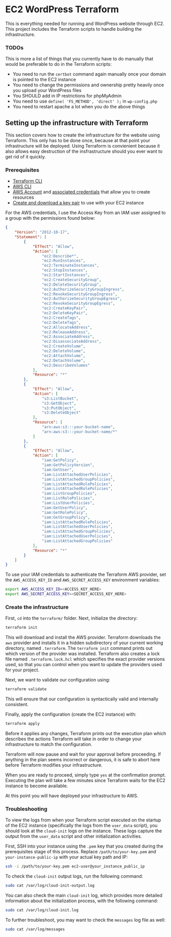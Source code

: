 # EC2 WordPress Terraform 

This is everything needed for running and WordPress website through EC2. This project includes the Terraform scripts to handle building the infrastructure.

### TODOs

This is more a list of things that you currently have to do manually that would be preferable to do in the Terraform scripts:

- You need to run the `certbot` command again manually once your domain is pointed to the EC2 instance
- You need to change the permissions and ownership pretty heavily once you upload your WordPress files
- You SHOULD add in IP restrictions for phpMyAdmin
- You need to use `define( 'FS_METHOD', 'direct' );` in `wp-config.php`
- You need to restart apache a lot when you do the above things

## Setting up the infrastructure with Terraform

This section covers how to create the infrastructure for the website using Terraform. This only has to be done once, because at that point your infrastructure will be deployed. Using Terraform is convienient because it also allows easy destruction of the insfrastructure should you ever want to get rid of it quickly.

### Prerequisites

- [Terraform CLI](https://developer.hashicorp.com/terraform/tutorials/aws-get-started/install-cli)
- [AWS CLI](https://docs.aws.amazon.com/cli/latest/userguide/getting-started-install.html)
- [AWS Account](https://aws.amazon.com/free) and [associated credentials](https://docs.aws.amazon.com/general/latest/gr/aws-sec-cred-types.html) that allow you to create resources
- [Create and download a key pair](https://docs.aws.amazon.com/AWSEC2/latest/UserGuide/create-key-pairs.html) to use with your EC2 instance

For the AWS credentials, I use the Access Key from an IAM user assigned to a group with the permissions found below:

```json
{
    "Version": "2012-10-17",
    "Statement": [
        {
            "Effect": "Allow",
            "Action": [
                "ec2:Describe*",
                "ec2:RunInstances",
                "ec2:TerminateInstances",
                "ec2:StopInstances",
                "ec2:StartInstances",
                "ec2:CreateSecurityGroup",
                "ec2:DeleteSecurityGroup",
                "ec2:AuthorizeSecurityGroupIngress",
                "ec2:RevokeSecurityGroupIngress",
                "ec2:AuthorizeSecurityGroupEgress",
                "ec2:RevokeSecurityGroupEgress",
                "ec2:CreateKeyPair",
                "ec2:DeleteKeyPair",
                "ec2:CreateTags",
                "ec2:DeleteTags",
                "ec2:AllocateAddress",
                "ec2:ReleaseAddress",
                "ec2:AssociateAddress",
                "ec2:DisassociateAddress",
                "ec2:CreateVolume",
                "ec2:DeleteVolume",
                "ec2:AttachVolume",
                "ec2:DetachVolume",
                "ec2:DescribeVolumes"
            ],
            "Resource": "*"
        },
        {
            "Effect": "Allow",
            "Action": [
                "s3:ListBucket",
                "s3:GetObject",
                "s3:PutObject",
                "s3:DeleteObject"
            ],
            "Resource": [
                "arn:aws:s3:::your-bucket-name",
                "arn:aws:s3:::your-bucket-name/*"
            ]
        },
        {
            "Effect": "Allow",
            "Action": [
                "iam:GetPolicy",
                "iam:GetPolicyVersion",
                "iam:GetUser",
                "iam:ListAttachedUserPolicies",
                "iam:ListAttachedGroupPolicies",
                "iam:ListAttachedRolePolicies",
                "iam:ListAttachedRolePolicies",
                "iam:ListGroupPolicies",
                "iam:ListRolePolicies",
                "iam:ListUserPolicies",
                "iam:GetUserPolicy",
                "iam:GetRolePolicy",
                "iam:GetGroupPolicy",
                "iam:ListAttachedRolePolicies",
                "iam:ListAttachedUserPolicies",
                "iam:ListAttachedGroupPolicies",
                "iam:ListAttachedUserPolicies",
                "iam:ListAttachedGroupPolicies"
            ],
            "Resource": "*"
        }
    ]
}
```

To use your IAM credentials to authenticate the Terraform AWS provider, set the `AWS_ACCESS_KEY_ID` and `AWS_SECRET_ACCESS_KEY` environment variables:

```bash
export AWS_ACCESS_KEY_ID=<ACCESS_KEY_HERE>
export AWS_SECRET_ACCESS_KEY=<SECRET_ACCESS_KEY_HERE>
```

### Create the infrastructure

First, `cd` into the `terraform/` folder. Next, initialize the directory:

```bash
terraform init
```

This will download and install the AWS provider. Terraform downloads the `aws` provider and installs it in a hidden subdirectory of your current working directory, named `.terraform`. The `terraform init` command prints out which version of the provider was installed. Terraform also creates a lock file named `.terraform.lock.hcl` which specifies the exact provider versions used, so that you can control when you want to update the providers used for your project.

Next, we want to validate our configuration using:

```bash
terraform validate
```

This will ensure that our configuration is syntactically valid and internally consistent.

Finally, apply the configuration (create the EC2 instance) with:

```bash
terraform apply
```

Before it applies any changes, Terraform prints out the execution plan which describes the actions Terraform will take in order to change your infrastructure to match the configuration.

Terraform will now pause and wait for your approval before proceeding. If anything in the plan seems incorrect or dangerous, it is safe to abort here before Terraform modifies your infrastructure.

When you are ready to proceed, simply type `yes` at the confirmation prompt. Executing the plan will take a few minutes since Terraform waits for the EC2 instance to become available.

At this point you will have deployed your infrastructure to AWS.

### Troubleshooting

To view the logs from when your Terraform script executed on the startup of the EC2 instance (specifically the logs from the `user_data` script), you should look at the `cloud-init` logs on the instance. These logs capture the output from the `user_data` script and other initialization activities.

First, SSH into your instance using the `.pem` key that you created during the prerequisites stage of this process. Replace `/path/to/your-key.pem` and `your-instance-public-ip` with your actual key path and IP:

```bash
ssh -i /path/to/your-key.pem ec2-user@your_instance_public_ip
```

To check the `cloud-init` output logs, run the following command:

```bash
sudo cat /var/log/cloud-init-output.log
```

You can also check the main `cloud-init` log, which provides more detailed information about the initialization process, with the following command:

```bash
sudo cat /var/log/cloud-init.log
```

To further troubleshoot, you may want to check the `messages` log file as well:

```bash
sudo cat /var/log/messages
```

